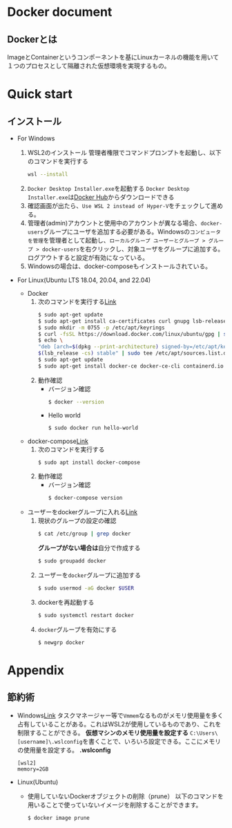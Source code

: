 # Docker document
## Dockerとは
ImageとContainerというコンポーネントを基にLinuxカーネルの機能を用いて１つのプロセスとして隔離された仮想環境を実現するもの。

# Quick start
## インストール
- For Windows
    1. WSL2のインストール
        管理者権限でコマンドプロンプトを起動し、以下のコマンドを実行する
        ```sh
        wsl --install
        ```
    1. `Docker Desktop Installer.exe`を起動する
        `Docker Desktop Installer.exe`は[Docker Hub](https://hub.docker.com/editions/community/docker-ce-desktop-windows/)からダウンロードできる
    2. 確認画面が出たら、`Use WSL 2 instead of Hyper-V`をチェックして進める。
    2. 管理者(admin)アカウントと使用中のアカウントが異なる場合、`docker-users`グループにユーザを追加する必要がある。Windowsの`コンピュータを管理`を管理者として起動し、`ローカルグループ ユーザーとグループ > グループ > docker-users`を右クリックし、対象ユーザをグループに追加する。ログアウトすると設定が有効になっている。
    3. Windowsの場合は、docker-composeもインストールされている。

- For Linux(Ubuntu LTS 18.04, 20.04, and 22.04)
    - Docker
        1. 次のコマンドを実行する[Link](https://docs.docker.com/engine/install/ubuntu/)
            ```sh
            $ sudo apt-get update
            $ sudo apt-get install ca-certificates curl gnupg lsb-release
            $ sudo mkdir -m 0755 -p /etc/apt/keyrings
            $ curl -fsSL https://download.docker.com/linux/ubuntu/gpg | sudo gpg --dearmor -o /etc/apt/keyrings/docker.gpg
            $ echo \
            "deb [arch=$(dpkg --print-architecture) signed-by=/etc/apt/keyrings/docker.gpg] https://download.docker.com/linux/ubuntu \
            $(lsb_release -cs) stable" | sudo tee /etc/apt/sources.list.d/docker.list > /dev/null
            $ sudo apt-get update
            $ sudo apt-get install docker-ce docker-ce-cli containerd.io docker-buildx-plugin docker-compose-plugin
            ```
        2. 動作確認
            - バージョン確認
                ```sh
                $ docker --version
                ```
            - Hello world
                ```sh
                $ sudo docker run hello-world
                ```
    - docker-compose[Link](https://www.server-world.info/query?os=Ubuntu_22.04&p=docker&f=7)
        1. 次のコマンドを実行する
            ```sh
            $ sudo apt install docker-compose
            ```
        2. 動作確認
            - バージョン確認
                ```sh
                $ docker-compose version
                ```
    - ユーザーをdockerグループに入れる[Link](https://docs.docker.com/engine/install/linux-postinstall/)
        1. 現状のグループの設定の確認
            ```sh
            $ cat /etc/group | grep docker
            ```
            **グループがない場合は**自分で作成する
            ```sh
            $ sudo groupadd docker
            ```
        2. ユーザーを`docker`グループに追加する
            ```sh
            $ sudo usermod -aG docker $USER
            ```
        3. dockerを再起動する
            ```sh
            $ sudo systemctl restart docker
            ```
        4. `docker`グループを有効にする
            ```sh
            $ newgrp docker
            ```

# Appendix
## 節約術

- Windows[Link](https://zenn.dev/takajun/articles/4f15d115548899)
    タスクマネージャー等で`Vmmem`なるものがメモリ使用量を多く占有していることがある。これはWSL2が使用しているものであり、これを制限することができる。
    **仮想マシンのメモリ使用量を設定する**
    `C:\Users\[username]\.wslconfig`を書くことで、いろいろ設定できる。ここにメモリの使用量を設定する。
    **.wslconfig**
    ```
    [wsl2]
    memory=2GB
    ```
        
- Linux(Ubuntu)
    - 使用していないDockerオブジェクトの削除（prune）
        以下のコマンドを用いることで使っていないイメージを削除することができます。
        ```sh
        $ docker image prune
        ```
